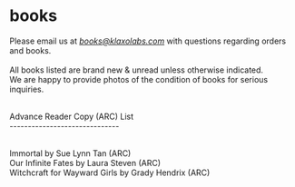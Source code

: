 # books
Please email us at <i>books@klaxolabs.com</i> with questions regarding orders and books. <br> <br>
All books listed are brand new & unread unless otherwise indicated. <br>
We are happy to provide photos of the condition of books for serious inquiries. <br>

<br>
Advance Reader Copy (ARC) List <br>
------------------------------ <br>

<br>

Immortal by Sue Lynn Tan (ARC) <br>
Our Infinite Fates by Laura Steven (ARC) <br>
Witchcraft for Wayward Girls by Grady Hendrix (ARC) <br>
